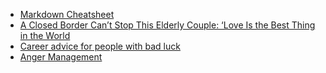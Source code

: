 - [Markdown Cheatsheet](https://github.com/adam-p/markdown-here/wiki/Markdown-Cheatsheet)
- [A Closed Border Can’t Stop This Elderly Couple: ‘Love Is the Best Thing in the World](https://www.nytimes.com/2020/04/22/world/europe/coronavirus-denmark-germany-border.html?action=click&module=Top%20Stories&pgtype=Homepage)
- [Career advice for people with bad luck](https://chiefofstuff.substack.com/p/career-advice-for-people-with-bad)
- [Anger Management](https://genevievefiles.blogspot.com/2020/04/anger-management.html)
